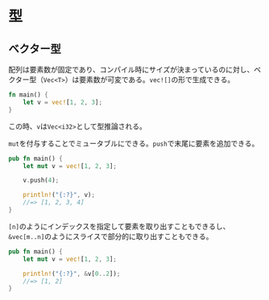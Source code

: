 # 型

## ベクター型

配列は要素数が固定であり、コンパイル時にサイズが決まっているのに対し、ベクター型（`Vec<T>`）は要素数が可変である。`vec![]`の形で生成できる。

```rust
fn main() {
    let v = vec![1, 2, 3];
}
```

この時、`v`は`Vec<i32>`として型推論される。

`mut`を付与することでミュータブルにできる。`push`で末尾に要素を追加できる。

```rust
pub fn main() {
    let mut v = vec![1, 2, 3];

    v.push(4);

    println!("{:?}", v);
    //=> [1, 2, 3, 4]
}
```

`[n]`のようにインデックスを指定して要素を取り出すこともできるし、`&vec[m..n]`のようにスライスで部分的に取り出すこともできる。

```rust
pub fn main() {
    let mut v = vec![1, 2, 3];

    println!("{:?}", &v[0..2]);
    //=> [1, 2]
}
```

